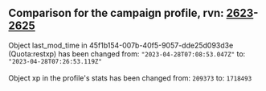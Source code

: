 ## Comparison for the campaign profile, rvn: [2623](https://github.com/PRO100KatYT/FortniteProfileRevisions/tree/main/profiles/campaign/2623%20campaign.json)-[2625](https://github.com/PRO100KatYT/FortniteProfileRevisions/tree/main/profiles/campaign/2625%20campaign.json)

Object last_mod_time in 45f1b154-007b-40f5-9057-dde25d093d3e (Quota:restxp) has been changed from: `"2023-04-28T07:08:53.047Z"` to: `"2023-04-28T07:26:53.119Z"`
<br><br>
Object xp in the profile's stats has been changed from: `209373` to: `1718493`
<br><br>
